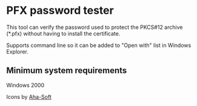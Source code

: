 # PFX password tester

This tool can verify the password used to protect the PKCS#12 archive (*.pfx) without having to install the certificate.

Supports command line so it can be added to "Open with" list in Windows Explorer.

## Minimum system requirements
Windows 2000

Icons by [Aha-Soft](http://www.aha-soft.com)
